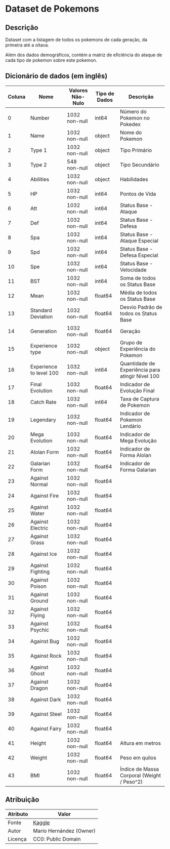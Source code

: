 # Dataset de Pokemons

## Descrição

Dataset com a listagem de todos os pokemons de cada geração, da primeira até a oitava.

Além dos dados demográficos, contém a matriz de eficiência do ataque de cada tipo de pokemon sobre este pokemon.

## Dicionário de dados (em inglês)

| **Coluna** | **Nome**                | **Valores Não-Nulo** | **Tipo de Dados** | **Descrição**                                    |
| ---------- | ----------------------- | -------------------- | ----------------- | ------------------------------------------------ |
| 0          | Number                  | 1032 non-null        | int64             | Número do Pokemon no Pokedex                     |
| 1          | Name                    | 1032 non-null        | object            | Nome do Pokemon                                  |
| 2          | Type 1                  | 1032 non-null        | object            | Tipo Primário                                    |
| 3          | Type 2                  | 548 non-null         | object            | Tipo Secundário                                  |
| 4          | Abilities               | 1032 non-null        | object            | Habilidades                                      |
| 5          | HP                      | 1032 non-null        | int64             | Pontos de Vida                                   |
| 6          | Att                     | 1032 non-null        | int64             | Status Base - Ataque                             |
| 7          | Def                     | 1032 non-null        | int64             | Status Base - Defesa                             |
| 8          | Spa                     | 1032 non-null        | int64             | Status Base - Ataque Especial                    |
| 9          | Spd                     | 1032 non-null        | int64             | Status Base - Defesa Especial                    |
| 10         | Spe                     | 1032 non-null        | int64             | Status Base - Velocidade                         |
| 11         | BST                     | 1032 non-null        | int64             | Soma de todos os Status Base                     |
| 12         | Mean                    | 1032 non-null        | float64           | Média de todos os Status Base                    |
| 13         | Standard Deviation      | 1032 non-null        | float64           | Desvio Padrão de todos os Status Base            |
| 14         | Generation              | 1032 non-null        | float64           | Geração                                          |
| 15         | Experience type         | 1032 non-null        | object            | Grupo de Experiência do Pokemon                  |
| 16         | Experience to level 100 | 1032 non-null        | int64             | Quantidade de Experiência para atingir Nível 100 |
| 17         | Final Evolution         | 1032 non-null        | float64           | Indicador de Evolução Final                      |
| 18         | Catch Rate              | 1032 non-null        | int64             | Taxa de Captura de Pokemon                       |
| 19         | Legendary               | 1032 non-null        | float64           | Indicador de Pokemon Lendário                    |
| 20         | Mega Evolution          | 1032 non-null        | float64           | Indicador de Mega Evolução                       |
| 21         | Alolan Form             | 1032 non-null        | float64           | Indicador de Forma Alolan                        |
| 22         | Galarian Form           | 1032 non-null        | float64           | Indicador de Forma Galarian                      |
| 23         | Against Normal          | 1032 non-null        | float64           |                                                  |
| 24         | Against Fire            | 1032 non-null        | float64           |                                                  |
| 25         | Against Water           | 1032 non-null        | float64           |                                                  |
| 26         | Against Electric        | 1032 non-null        | float64           |                                                  |
| 27         | Against Grass           | 1032 non-null        | float64           |                                                  |
| 28         | Against Ice             | 1032 non-null        | float64           |                                                  |
| 29         | Against Fighting        | 1032 non-null        | float64           |                                                  |
| 30         | Against Poison          | 1032 non-null        | float64           |                                                  |
| 31         | Against Ground          | 1032 non-null        | float64           |                                                  |
| 32         | Against Flying          | 1032 non-null        | float64           |                                                  |
| 33         | Against Psychic         | 1032 non-null        | float64           |                                                  |
| 34         | Against Bug             | 1032 non-null        | float64           |                                                  |
| 35         | Against Rock            | 1032 non-null        | float64           |                                                  |
| 36         | Against Ghost           | 1032 non-null        | float64           |                                                  |
| 37         | Against Dragon          | 1032 non-null        | float64           |                                                  |
| 38         | Against Dark            | 1032 non-null        | float64           |                                                  |
| 39         | Against Steel           | 1032 non-null        | float64           |                                                  |
| 40         | Against Fairy           | 1032 non-null        | float64           |                                                  |
| 41         | Height                  | 1032 non-null        | float64           | Altura em metros                                 |
| 42         | Weight                  | 1032 non-null        | float64           | Peso em quilos                                   |
| 43         | BMI                     | 1032 non-null        | float64           | Índice de Massa Corporal (Weight / Peso^2)       |

## Atribuição

| Atributo | Valor                                                                |
| -------- | -------------------------------------------------------------------- |
| Fonte    | [Kaggle](https://www.kaggle.com/datasets/maca11/all-pokemon-dataset) |
| Autor    | Mario Hernández (Owner)                                              |
| Licença  | CC0: Public Domain                                                   |
